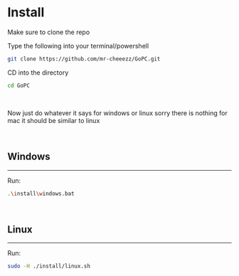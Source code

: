 

# Install

Make sure to clone the repo

Type the following into your terminal/powershell

```bash
git clone https://github.com/mr-cheeezz/GoPC.git
```

CD into the directory

```bash
cd GoPC
```
<br>

Now just do whatever it says for windows or linux sorry there is nothing for mac it should be similar to linux

<br>

## Windows
<hr>

Run: 

```bash
.\install\windows.bat
```


<br>

## Linux
<hr>

Run: 

```bash
sudo -H ./install/linux.sh
```